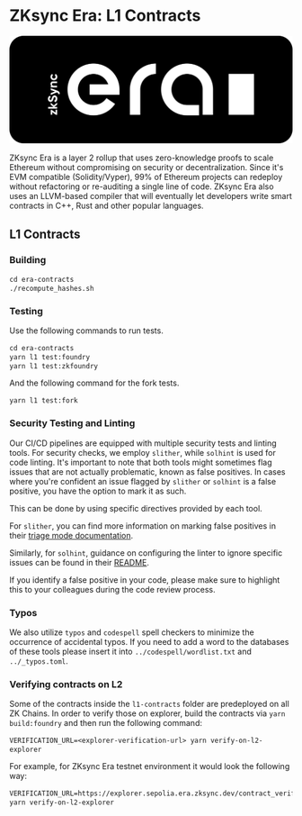 # ZKsync Era: L1 Contracts

[![Logo](../eraLogo.svg)](https://zksync.io/)

ZKsync Era is a layer 2 rollup that uses zero-knowledge proofs to scale Ethereum without compromising on security or
decentralization. Since it's EVM compatible (Solidity/Vyper), 99% of Ethereum projects can redeploy without refactoring
or re-auditing a single line of code. ZKsync Era also uses an LLVM-based compiler that will eventually let developers
write smart contracts in C++, Rust and other popular languages.

## L1 Contracts

### Building

```shell
cd era-contracts
./recompute_hashes.sh
```

### Testing

Use the following commands to run tests.

```shell
cd era-contracts
yarn l1 test:foundry
yarn l1 test:zkfoundry
```

And the following command for the fork tests.

```shell
yarn l1 test:fork
```

### Security Testing and Linting

Our CI/CD pipelines are equipped with multiple security tests and linting tools.
For security checks, we employ `slither`, while `solhint` is used for code linting.
It's important to note that both tools might sometimes flag issues that are not actually problematic,
known as false positives. In cases where you're confident an issue flagged by `slither` or `solhint` is a false positive,
you have the option to mark it as such.

This can be done by using specific directives provided by each tool.

For `slither`, you can find more information on marking false positives in their [triage mode documentation](https://github.com/crytic/slither/wiki/Usage#triage-mode).

Similarly, for `solhint`, guidance on configuring the linter to ignore specific issues can be found in their [README](https://github.com/protofire/solhint?tab=readme-ov-file#configure-the-linter-with-comments).

If you identify a false positive in your code, please make sure to highlight this to your colleagues during the code review process.

### Typos

We also utilize `typos` and `codespell` spell checkers to minimize the occurrence of accidental typos.
If you need to add a word to the databases of these tools please insert it into `../codespell/wordlist.txt` and `../_typos.toml`.

### Verifying contracts on L2

Some of the contracts inside the `l1-contracts` folder are predeployed on all ZK Chains. In order to verify those on explorer, build the contracts via `yarn build:foundry` and then run the following command:

```
VERIFICATION_URL=<explorer-verification-url> yarn verify-on-l2-explorer
```

For example, for ZKsync Era testnet environment it would look the following way:

```
VERIFICATION_URL=https://explorer.sepolia.era.zksync.dev/contract_verification yarn verify-on-l2-explorer
```
